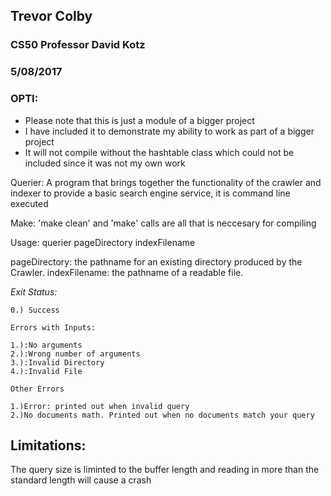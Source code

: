 ## Trevor Colby
### CS50 Professor David Kotz
### 5/08/2017

### OPTI:
-  Please note that this is just a module of a bigger project
- I have included it to demonstrate my ability to work as part of a bigger project
-  It will not compile without the hashtable class which could not be included since it was not my own work

Querier: A program that brings together the functionality of the crawler and indexer to provide a basic search engine service,
it is command line executed

Make: 'make clean' and 'make' calls are all that is neccesary for compiling

Usage: querier pageDirectory indexFilename

pageDirectory: the pathname for an existing directory produced by the Crawler.
indexFilename: the pathname of a readable file.

*Exit Status:*

	0.) Success

	Errors with Inputs: 

	1.):No arguments
	2.):Wrong number of arguments
	3.):Invalid Directory
	4.):Invalid File

	Other Errors

	1.)Error: printed out when invalid query
	2.)No documents math. Printed out when no documents match your query
	
## Limitations:

The query size is liminted to the buffer length and reading in more than the standard length will cause a crash

